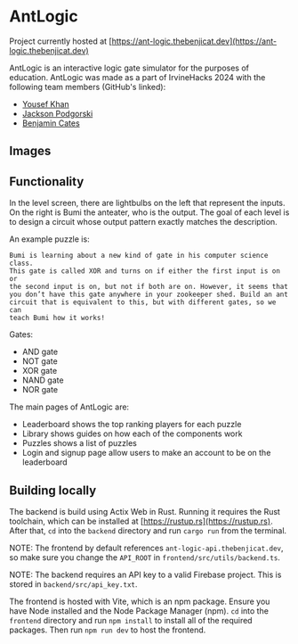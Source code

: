 # AntLogic

Project currently hosted at [https://ant-logic.thebenjicat.dev](https://ant-logic.thebenjicat.dev)

AntLogic is an interactive logic gate simulator for the purposes of education. 
AntLogic was made as a part of IrvineHacks 2024 with the following team members (GitHub's linked):
- [Yousef Khan](https://github.com/YKAwesome)
- [Jackson Podgorski](https://github.com/podskio)
- [Benjamin Cates](https://github.com/benjamin-cates)

 
## Images


## Functionality
In the level screen, there are lightbulbs on the left that represent the inputs. On the right is Bumi the anteater, who is the output. The goal of each level is to design a circuit whose output pattern exactly matches the description. 

An example puzzle is:
```
Bumi is learning about a new kind of gate in his computer science class.
This gate is called XOR and turns on if either the first input is on or
the second input is on, but not if both are on. However, it seems that
you don’t have this gate anywhere in your zookeeper shed. Build an ant
circuit that is equivalent to this, but with different gates, so we can
teach Bumi how it works!
```

Gates:
- AND gate
- NOT gate
- XOR gate
- NAND gate
- NOR gate

The main pages of AntLogic are:
- Leaderboard shows the top ranking players for each puzzle
- Library shows guides on how each of the components work
- Puzzles shows a list of puzzles
- Login and signup page allow users to make an account to be on the leaderboard

## Building locally
The backend is build using Actix Web in Rust. Running it requires the Rust toolchain, which can be installed at [https://rustup.rs](https://rustup.rs). After that, `cd` into the `backend` directory and run `cargo run` from the terminal.

NOTE: The frontend by default references `ant-logic-api.thebenjicat.dev`, so make sure you change the `API_ROOT` in `frontend/src/utils/backend.ts`.

NOTE: The backend requires an API key to a valid Firebase project. This is stored in `backend/src/api_key.txt`. 

The frontend is hosted with Vite, which is an npm package. Ensure you have Node installed and the Node Package Manager (npm). `cd` into the `frontend` directory and run `npm install` to install all of the required packages. Then run `npm run dev` to host the frontend.
